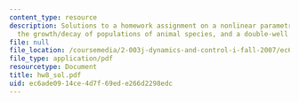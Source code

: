 ```yaml
---
content_type: resource
description: Solutions to a homework assignment on a nonlinear parametric pendulum,
  the growth/decay of populations of animal species, and a double-well potential system.
file: null
file_location: /coursemedia/2-003j-dynamics-and-control-i-fall-2007/ec6ade0914ce4d7f69ede266d2298edc_hw8_sol.pdf
file_type: application/pdf
resourcetype: Document
title: hw8_sol.pdf
uid: ec6ade09-14ce-4d7f-69ed-e266d2298edc
---
```

